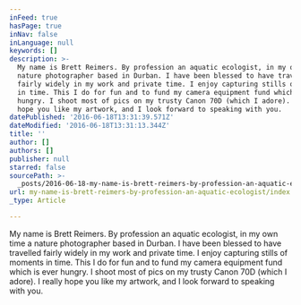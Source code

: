 ```yaml
---
inFeed: true
hasPage: true
inNav: false
inLanguage: null
keywords: []
description: >-
  My name is Brett Reimers. By profession an aquatic ecologist, in my own time a
  nature photographer based in Durban. I have been blessed to have travelled
  fairly widely in my work and private time. I enjoy capturing stills of moments
  in time. This I do for fun and to fund my camera equipment fund which is ever
  hungry. I shoot most of pics on my trusty Canon 70D (which I adore). I really
  hope you like my artwork, and I look forward to speaking with you.
datePublished: '2016-06-18T13:31:39.571Z'
dateModified: '2016-06-18T13:31:13.344Z'
title: ''
author: []
authors: []
publisher: null
starred: false
sourcePath: >-
  _posts/2016-06-18-my-name-is-brett-reimers-by-profession-an-aquatic-ecologist.md
url: my-name-is-brett-reimers-by-profession-an-aquatic-ecologist/index.html
_type: Article

---
```

My name is Brett Reimers. By profession an aquatic ecologist, in my own time a nature photographer based in Durban. I have been blessed to have travelled fairly widely in my work and private time. I enjoy capturing stills of moments in time. This I do for fun and to fund my camera equipment fund which is ever hungry. I shoot most of pics on my trusty Canon 70D (which I adore). I really hope you like my artwork, and I look forward to speaking with you.